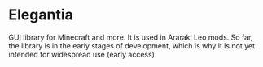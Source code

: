 # Elegantia

GUI library for Minecraft and more. It is used in Araraki Leo mods. So far, the library is in the early stages of development, which is why it is not yet intended for widespread use (early access)
